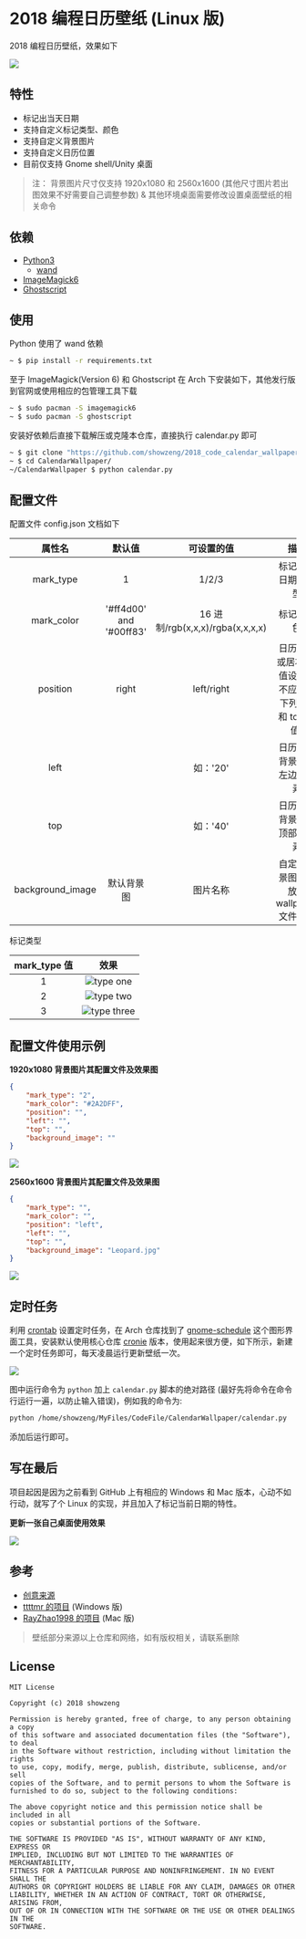 # 2018 编程日历壁纸 (Linux 版)

2018 编程日历壁纸，效果如下

![](./READMEResource/2560.jpg)

## 特性

* 标记出当天日期
* 支持自定义标记类型、颜色
* 支持自定义背景图片
* 支持自定义日历位置
* 目前仅支持 Gnome shell/Unity 桌面

> 注： 背景图片尺寸仅支持 1920x1080 和 2560x1600 (其他尺寸图片若出图效果不好需要自己调整参数)
> & 其他环境桌面需要修改设置桌面壁纸的相关命令

## 依赖

* [Python3](https://www.python.org)
  * [wand](https://github.com/dahlia/wand)
* [ImageMagick6](http://www.imagemagick.org)
* [Ghostscript](https://www.ghostscript.com/)

## 使用

Python 使用了 wand 依赖

``` bash
~ $ pip install -r requirements.txt
```
至于 ImageMagick(Version 6) 和 Ghostscript 在 Arch 下安装如下，其他发行版到官网或使用相应的包管理工具下载

``` bash
~ $ sudo pacman -S imagemagick6
~ $ sudo pacman -S ghostscript
```
安装好依赖后直接下载解压或克隆本仓库，直接执行 calendar.py 即可

``` bash
~ $ git clone "https://github.com/showzeng/2018_code_calendar_wallpaper_Linux" CalendarWallpaper
~ $ cd CalendarWallpaper/
~/CalendarWallpaper $ python calendar.py
```

## 配置文件

配置文件 config.json 文档如下

| 属性名             | 默认值 | 可设置的值 | 描述 |
|:-----------------:|:-----:|:--------:|:---:|
| mark_type         | 1 | 1/2/3 | 标记当前日期的类型 |
| mark_color        | '#ff4d00' and '#00ff83' | 16 进制/rgb(x,x,x)/rgba(x,x,x,x) | 标记的颜色 |
| position          | right | left/right | 日历居左或居右(此值设定后不应设定下列 left 和 top 的值) |
| left              |  | 如：'20' | 日历距离背景图片左边的像素 |
| top               |  | 如：'40' | 日历距离背景图片顶部的像素 |
| background_image  | 默认背景图 | 图片名称 | 自定义背景图片应放在 wallpaper 文件夹下 |

标记类型

| mark_type 值 | 效果 |
|:------------:|:---:|
| 1 | ![type one](./READMEResource/TypeOneMark.jpg) |
| 2 | ![type two](./READMEResource/TypeTwoMark.jpg) |
| 3 | ![type three](./READMEResource/TypeThreeMark.jpg) |

## 配置文件使用示例

**1920x1080 背景图片其配置文件及效果图**

``` json
{
	"mark_type": "2",
	"mark_color": "#2A2DFF",
	"position": "",
	"left": "",
	"top": "",
	"background_image": ""
}
```
![](./READMEResource/1920.jpg)

**2560x1600 背景图片其配置文件及效果图**

``` json
{
	"mark_type": "",
	"mark_color": "",
	"position": "left",
	"left": "",
	"top": "",
	"background_image": "Leopard.jpg"
}
```
![](./READMEResource/2560.jpg)

## 定时任务

利用 [crontab](http://linuxtools-rst.readthedocs.io/zh_CN/latest/tool/crontab.html) 设置定时任务，在 Arch 仓库找到了 [gnome-schedule](https://github.com/GNOME/gnome-schedule) 这个图形界面工具，安装默认使用核心仓库 [cronie](https://github.com/cronie-crond/cronie) 版本，使用起来很方便，如下所示，新建一个定时任务即可，每天凌晨运行更新壁纸一次。

![](./READMEResource/ScheduleTask.png)

图中运行命令为 `python` 加上 `calendar.py` 脚本的绝对路径 (最好先将命令在命令行运行一遍，以防止输入错误)，例如我的命令为:

``` bash
python /home/showzeng/MyFiles/CodeFile/CalendarWallpaper/calendar.py
```

添加后运行即可。

## 写在最后

项目起因是因为之前看到 GitHub 上有相应的 Windows 和 Mac 版本，心动不如行动，就写了个 Linux 的实现，并且加入了标记当前日期的特性。

**更新一张自己桌面使用效果**

![](./READMEResource/Desktop.png)

## 参考

* [创意来源](https://www.jianshu.com/p/912ce01d4752)
* [ttttmr 的项目](https://github.com/ttttmr/2018_code_calendar_wallpaper) (Windows 版)
* [RayZhao1998 的项目](https://github.com/RayZhao1998/2018_code_calendar_wallpaper_MacOS) (Mac 版)

> 壁纸部分来源以上仓库和网络，如有版权相关，请联系删除

## License

```
MIT License

Copyright (c) 2018 showzeng

Permission is hereby granted, free of charge, to any person obtaining a copy
of this software and associated documentation files (the "Software"), to deal
in the Software without restriction, including without limitation the rights
to use, copy, modify, merge, publish, distribute, sublicense, and/or sell
copies of the Software, and to permit persons to whom the Software is
furnished to do so, subject to the following conditions:

The above copyright notice and this permission notice shall be included in all
copies or substantial portions of the Software.

THE SOFTWARE IS PROVIDED "AS IS", WITHOUT WARRANTY OF ANY KIND, EXPRESS OR
IMPLIED, INCLUDING BUT NOT LIMITED TO THE WARRANTIES OF MERCHANTABILITY,
FITNESS FOR A PARTICULAR PURPOSE AND NONINFRINGEMENT. IN NO EVENT SHALL THE
AUTHORS OR COPYRIGHT HOLDERS BE LIABLE FOR ANY CLAIM, DAMAGES OR OTHER
LIABILITY, WHETHER IN AN ACTION OF CONTRACT, TORT OR OTHERWISE, ARISING FROM,
OUT OF OR IN CONNECTION WITH THE SOFTWARE OR THE USE OR OTHER DEALINGS IN THE
SOFTWARE.
```
